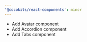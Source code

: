 ```yaml
---
'@cocokits/react-components': minor
---
```


- Add Avatar component
- Add Accordion component
- Add Tabs component
